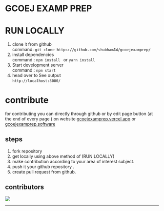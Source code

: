 # GCOEJ EXAMP PREP

# RUN LOCALLY 
1. clone it from github<br>command: ```git clone https://github.com/shubhamAW/gcoejexamprep/```
2. install dependencies <br> command : ```npm install ``` or ```yarn install```
3. Start development server <br> command : ```npm start```
4. head over to See output <br>```http://localhost:3000/``` 

# contribute
for contributing you can directly through github or by edit page button (at the end of every page ) on website
[gcoejexamprep.vercel.app](https://gcoejexamprep-shubhamaw.vercel.app/)
or 
[gcoejexamprep.software](https://gcoejexamprep.software/)

## steps 
1. fork repository
2. get locally using above method of (RUN LOCALLY) 
3. make contribution according to your area of interest subject.
4. push it your github repository .
5. create pull request from github.

## contributors
<a href="https://github.com/shubhamAW/gcoejexamprep/graphs/contributors">
  <img src="https://contrib.rocks/image?repo=shubhamAW/gcoejexamprep" />
</a>

---


